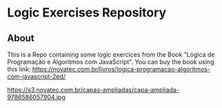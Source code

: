 # Logic Exercises Repository

## About

This is a Repo containing some logic exercices from the Book "Lógica de Programação e Algoritmos com JavaScript". You can buy the book using this link: https://novatec.com.br/livros/logica-programacao-algoritmos-com-javascript-2ed/

https://s3.novatec.com.br/capas-ampliadas/capa-ampliada-9786586057904.jpg